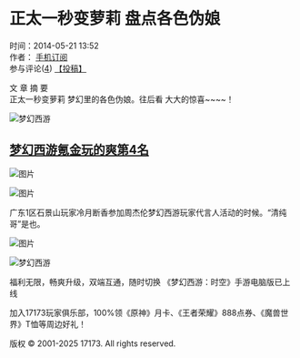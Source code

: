 # 正太一秒变萝莉 盘点各色伪娘

时间：2014-05-21 13:52  
作者： [手机订阅](//a.17173.com/tg/channel/index.html?id=A0011502071)  
参与评论([4](#comments)) [【投稿】](//zj.17173.com/author/pubarticle.php?classid=118)  

文 章 摘 要  
正太一秒变萝莉 梦幻里的各色伪娘。往后看 大大的惊喜~~~~！

![梦幻西游](//i.17173cdn.com/0561y4/YWxqaGBf/gamebase/game-cover-horizontal/QKlNMobmEvAsAoE.jpg)

## [梦幻西游](https://newgame.17173.com/game-info-118.html)[氪金玩的爽第4名](https://newgame.17173.com/rank/info.html#氪金玩的爽)

![图片](//images.17173cdn.com/v3/outcms/2014/05/21/1400651078464_image_19996.jpg)  

![图片](//images.17173cdn.com/v3/outcms/2014/05/21/1400651078469_image_19997.jpg)  

广东1区石景山玩家冷月断香参加周杰伦梦幻西游玩家代言人活动的时候。“清纯哥”是也。

![图片](//images.17173cdn.com/v3/outcms/2014/05/21/1400651078473_image_19998.jpg)  

![梦幻西游](//i.17173cdn.com/0561y4/YWxqaGBf/gamebase/game-cover-horizontal/QKlNMobmEvAsAoE.jpg!a-3-480x.jpg)

福利无限，畅爽升级，双端互通，随时切换 《梦幻西游：时空》手游电脑版已上线  

加入17173玩家俱乐部，100%领《原神》月卡、《王者荣耀》888点券、《魔兽世界》T恤等周边好礼！  

版权 © 2001-2025 17173. All rights reserved.
<!-- tcd_original_link http://xyq.17173.com/content/2014-05-21/20140521135207695_3.shtml -->
